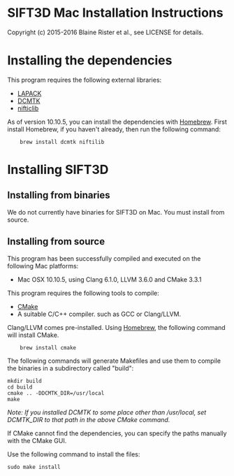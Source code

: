 # SIFT3D Mac Installation Instructions

Copyright (c) 2015-2016 Blaine Rister et al., see LICENSE for details.

# Installing the dependencies

This program requires the following external libraries:
- [LAPACK](http://www.netlib.org/lapack/)
- [DCMTK](http://dicom.offis.de/dcmtk.php.en)
- [nifticlib](http://sourceforge.net/projects/niftilib/files/nifticlib/)

As of version 10.10.5, you can install the dependencies with [Homebrew](http://brew.sh/). First install Homebrew, if you haven't already, then run the following command:
 
        brew install dcmtk niftilib

# Installing SIFT3D

## Installing from binaries

We do not currently have binaries for SIFT3D on Mac. You must install from source.

## Installing from source

This program has been successfully compiled and executed on the following Mac platforms:
- Mac OSX 10.10.5, using Clang 6.1.0, LLVM 3.6.0 and CMake 3.3.1

This program requires the following tools to compile:
- [CMake](http://www.cmake.org)
- A suitable C/C++ compiler. such as GCC or Clang/LLVM.

Clang/LLVM comes pre-installed. Using [Homebrew](http://brew.sh), the following command will install CMake.

        brew install cmake

The following commands will generate Makefiles and use them to compile the binaries in a subdirectory called "build":

	mkdir build
	cd build
	cmake .. -DDCMTK_DIR=/usr/local
	make

*Note: If you installed DCMTK to some place other than /usr/local, set DCMTK_DIR to that path in the above CMake command.*

If CMake cannot find the dependencies, you can specify the paths manually with the CMake GUI.

Use the following command to install the files:

	sudo make install

